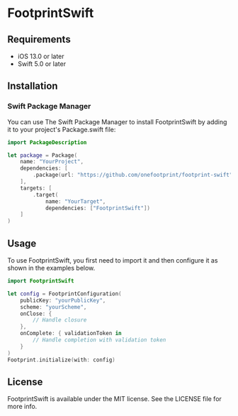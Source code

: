# FootprintSwift

## Requirements

- iOS 13.0 or later
- Swift 5.0 or later

## Installation

### Swift Package Manager

You can use The Swift Package Manager to install FootprintSwift by adding it to your project's Package.swift file:

```swift
import PackageDescription

let package = Package(
    name: "YourProject",
    dependencies: [
        .package(url: "https://github.com/onefootprint/footprint-swift", from: "0.0.1")
    ],
    targets: [
        .target(
            name: "YourTarget",
            dependencies: ["FootprintSwift"])
    ]
)
```

## Usage

To use FootprintSwift, you first need to import it and then configure it as shown in the examples below.

```swift
import FootprintSwift

let config = FootprintConfiguration(
    publicKey: "yourPublicKey",
    scheme: "yourScheme",
    onClose: {
        // Handle closure
    },
    onComplete: { validationToken in
        // Handle completion with validation token
    }
)
Footprint.initialize(with: config)
```

## License

FootprintSwift is available under the MIT license. See the LICENSE file for more info.

